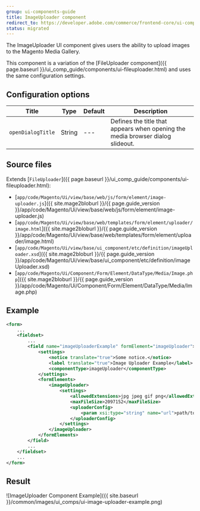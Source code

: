 ```yaml
---
group: ui-components-guide
title: ImageUploader component
redirect_to: https://developer.adobe.com/commerce/frontend-core/ui-components/components/image-uploader/
status: migrated
---
```


The ImageUploader UI component gives users the ability to upload images to the Magento Media Gallery.

This component is a variation of the [FileUploader component]({{ page.baseurl }}/ui_comp_guide/components/ui-fileuploader.html) and uses the same configuration settings.

## Configuration options

| Title             | Type   | Default | Description                                                                    |
| ----------------- | ------ | ------- | ------------------------------------------------------------------------------ |
| `openDialogTitle` | String |   ---   | Defines the title that appears when opening the media browser dialog slideout. |

## Source files

Extends [`FileUploader`]({{ page.baseurl }}/ui_comp_guide/components/ui-fileuploader.html):

-  [`app/code/Magento/Ui/view/base/web/js/form/element/image-uploader.js`]({{ site.mage2bloburl }}/{{ page.guide_version }}/app/code/Magento/Ui/view/base/web/js/form/element/image-uploader.js)
-  [`app/code/Magento/Ui/view/base/web/templates/form/element/uploader/image.html`]({{ site.mage2bloburl }}/{{ page.guide_version }}/app/code/Magento/Ui/view/base/web/templates/form/element/uploader/image.html)
-  [`app/code/Magento/Ui/view/base/ui_component/etc/definition/imageUploader.xsd`]({{ site.mage2bloburl }}/{{ page.guide_version }}/app/code/Magento/Ui/view/base/ui_component/etc/definition/imageUploader.xsd)
-  [`app/code/Magento/Ui/Component/Form/Element/DataType/Media/Image.php`]({{ site.mage2bloburl }}/{{ page.guide_version }}/app/code/Magento/Ui/Component/Form/Element/DataType/Media/Image.php)

## Example

```xml
<form>
    ...
    <fieldset>
        ...
        <field name="imageUploaderExample" formElement="imageUploader">
            <settings>
                <notice translate="true">Some notice.</notice>
                <label translate="true">Image Uploader Example</label>
                <componentType>imageUploader</componentType>
            </settings>
            <formElements>
                <imageUploader>
                    <settings>
                        <allowedExtensions>jpg jpeg gif png</allowedExtensions>
                        <maxFileSize>2097152</maxFileSize>
                        <uploaderConfig>
                            <param xsi:type="string" name="url">path/to/save</param>
                        </uploaderConfig>
                    </settings>
                </imageUploader>
            </formElements>
        </field>
        ...
    </fieldset>
    ...
</form>
```

## Result

![ImageUploader Component Example]({{ site.baseurl }}/common/images/ui_comps/ui-image-uploader-example.png)

